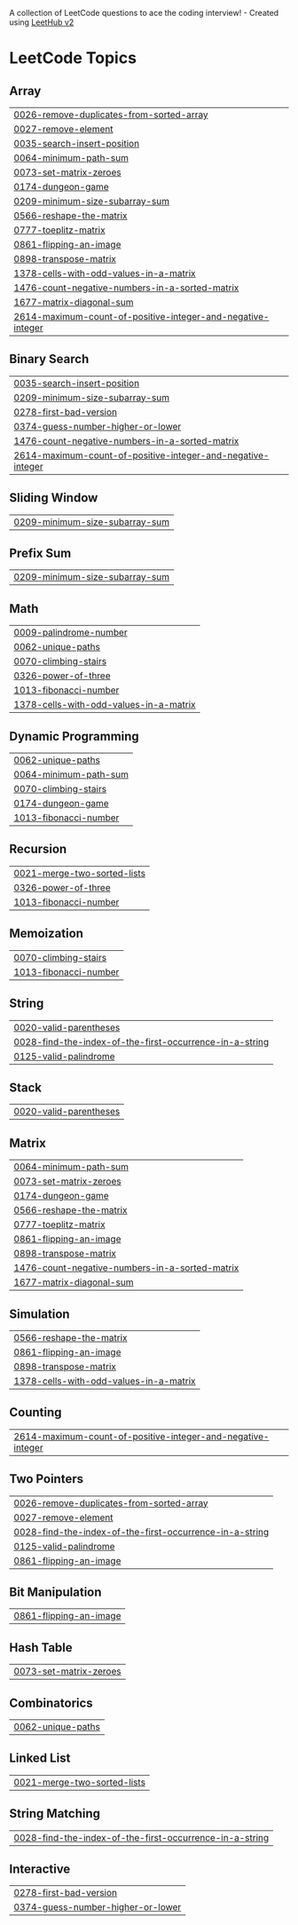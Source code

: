 A collection of LeetCode questions to ace the coding interview! - Created using [LeetHub v2](https://github.com/arunbhardwaj/LeetHub-2.0)
<!---LeetCode Topics Start-->
# LeetCode Topics
## Array
|  |
| ------- |
| [0026-remove-duplicates-from-sorted-array](https://github.com/poojagrace/leetcode/tree/master/0026-remove-duplicates-from-sorted-array) |
| [0027-remove-element](https://github.com/poojagrace/leetcode/tree/master/0027-remove-element) |
| [0035-search-insert-position](https://github.com/poojagrace/leetcode/tree/master/0035-search-insert-position) |
| [0064-minimum-path-sum](https://github.com/poojagrace/leetcode/tree/master/0064-minimum-path-sum) |
| [0073-set-matrix-zeroes](https://github.com/poojagrace/leetcode/tree/master/0073-set-matrix-zeroes) |
| [0174-dungeon-game](https://github.com/poojagrace/leetcode/tree/master/0174-dungeon-game) |
| [0209-minimum-size-subarray-sum](https://github.com/poojagrace/leetcode/tree/master/0209-minimum-size-subarray-sum) |
| [0566-reshape-the-matrix](https://github.com/poojagrace/leetcode/tree/master/0566-reshape-the-matrix) |
| [0777-toeplitz-matrix](https://github.com/poojagrace/leetcode/tree/master/0777-toeplitz-matrix) |
| [0861-flipping-an-image](https://github.com/poojagrace/leetcode/tree/master/0861-flipping-an-image) |
| [0898-transpose-matrix](https://github.com/poojagrace/leetcode/tree/master/0898-transpose-matrix) |
| [1378-cells-with-odd-values-in-a-matrix](https://github.com/poojagrace/leetcode/tree/master/1378-cells-with-odd-values-in-a-matrix) |
| [1476-count-negative-numbers-in-a-sorted-matrix](https://github.com/poojagrace/leetcode/tree/master/1476-count-negative-numbers-in-a-sorted-matrix) |
| [1677-matrix-diagonal-sum](https://github.com/poojagrace/leetcode/tree/master/1677-matrix-diagonal-sum) |
| [2614-maximum-count-of-positive-integer-and-negative-integer](https://github.com/poojagrace/leetcode/tree/master/2614-maximum-count-of-positive-integer-and-negative-integer) |
## Binary Search
|  |
| ------- |
| [0035-search-insert-position](https://github.com/poojagrace/leetcode/tree/master/0035-search-insert-position) |
| [0209-minimum-size-subarray-sum](https://github.com/poojagrace/leetcode/tree/master/0209-minimum-size-subarray-sum) |
| [0278-first-bad-version](https://github.com/poojagrace/leetcode/tree/master/0278-first-bad-version) |
| [0374-guess-number-higher-or-lower](https://github.com/poojagrace/leetcode/tree/master/0374-guess-number-higher-or-lower) |
| [1476-count-negative-numbers-in-a-sorted-matrix](https://github.com/poojagrace/leetcode/tree/master/1476-count-negative-numbers-in-a-sorted-matrix) |
| [2614-maximum-count-of-positive-integer-and-negative-integer](https://github.com/poojagrace/leetcode/tree/master/2614-maximum-count-of-positive-integer-and-negative-integer) |
## Sliding Window
|  |
| ------- |
| [0209-minimum-size-subarray-sum](https://github.com/poojagrace/leetcode/tree/master/0209-minimum-size-subarray-sum) |
## Prefix Sum
|  |
| ------- |
| [0209-minimum-size-subarray-sum](https://github.com/poojagrace/leetcode/tree/master/0209-minimum-size-subarray-sum) |
## Math
|  |
| ------- |
| [0009-palindrome-number](https://github.com/poojagrace/leetcode/tree/master/0009-palindrome-number) |
| [0062-unique-paths](https://github.com/poojagrace/leetcode/tree/master/0062-unique-paths) |
| [0070-climbing-stairs](https://github.com/poojagrace/leetcode/tree/master/0070-climbing-stairs) |
| [0326-power-of-three](https://github.com/poojagrace/leetcode/tree/master/0326-power-of-three) |
| [1013-fibonacci-number](https://github.com/poojagrace/leetcode/tree/master/1013-fibonacci-number) |
| [1378-cells-with-odd-values-in-a-matrix](https://github.com/poojagrace/leetcode/tree/master/1378-cells-with-odd-values-in-a-matrix) |
## Dynamic Programming
|  |
| ------- |
| [0062-unique-paths](https://github.com/poojagrace/leetcode/tree/master/0062-unique-paths) |
| [0064-minimum-path-sum](https://github.com/poojagrace/leetcode/tree/master/0064-minimum-path-sum) |
| [0070-climbing-stairs](https://github.com/poojagrace/leetcode/tree/master/0070-climbing-stairs) |
| [0174-dungeon-game](https://github.com/poojagrace/leetcode/tree/master/0174-dungeon-game) |
| [1013-fibonacci-number](https://github.com/poojagrace/leetcode/tree/master/1013-fibonacci-number) |
## Recursion
|  |
| ------- |
| [0021-merge-two-sorted-lists](https://github.com/poojagrace/leetcode/tree/master/0021-merge-two-sorted-lists) |
| [0326-power-of-three](https://github.com/poojagrace/leetcode/tree/master/0326-power-of-three) |
| [1013-fibonacci-number](https://github.com/poojagrace/leetcode/tree/master/1013-fibonacci-number) |
## Memoization
|  |
| ------- |
| [0070-climbing-stairs](https://github.com/poojagrace/leetcode/tree/master/0070-climbing-stairs) |
| [1013-fibonacci-number](https://github.com/poojagrace/leetcode/tree/master/1013-fibonacci-number) |
## String
|  |
| ------- |
| [0020-valid-parentheses](https://github.com/poojagrace/leetcode/tree/master/0020-valid-parentheses) |
| [0028-find-the-index-of-the-first-occurrence-in-a-string](https://github.com/poojagrace/leetcode/tree/master/0028-find-the-index-of-the-first-occurrence-in-a-string) |
| [0125-valid-palindrome](https://github.com/poojagrace/leetcode/tree/master/0125-valid-palindrome) |
## Stack
|  |
| ------- |
| [0020-valid-parentheses](https://github.com/poojagrace/leetcode/tree/master/0020-valid-parentheses) |
## Matrix
|  |
| ------- |
| [0064-minimum-path-sum](https://github.com/poojagrace/leetcode/tree/master/0064-minimum-path-sum) |
| [0073-set-matrix-zeroes](https://github.com/poojagrace/leetcode/tree/master/0073-set-matrix-zeroes) |
| [0174-dungeon-game](https://github.com/poojagrace/leetcode/tree/master/0174-dungeon-game) |
| [0566-reshape-the-matrix](https://github.com/poojagrace/leetcode/tree/master/0566-reshape-the-matrix) |
| [0777-toeplitz-matrix](https://github.com/poojagrace/leetcode/tree/master/0777-toeplitz-matrix) |
| [0861-flipping-an-image](https://github.com/poojagrace/leetcode/tree/master/0861-flipping-an-image) |
| [0898-transpose-matrix](https://github.com/poojagrace/leetcode/tree/master/0898-transpose-matrix) |
| [1476-count-negative-numbers-in-a-sorted-matrix](https://github.com/poojagrace/leetcode/tree/master/1476-count-negative-numbers-in-a-sorted-matrix) |
| [1677-matrix-diagonal-sum](https://github.com/poojagrace/leetcode/tree/master/1677-matrix-diagonal-sum) |
## Simulation
|  |
| ------- |
| [0566-reshape-the-matrix](https://github.com/poojagrace/leetcode/tree/master/0566-reshape-the-matrix) |
| [0861-flipping-an-image](https://github.com/poojagrace/leetcode/tree/master/0861-flipping-an-image) |
| [0898-transpose-matrix](https://github.com/poojagrace/leetcode/tree/master/0898-transpose-matrix) |
| [1378-cells-with-odd-values-in-a-matrix](https://github.com/poojagrace/leetcode/tree/master/1378-cells-with-odd-values-in-a-matrix) |
## Counting
|  |
| ------- |
| [2614-maximum-count-of-positive-integer-and-negative-integer](https://github.com/poojagrace/leetcode/tree/master/2614-maximum-count-of-positive-integer-and-negative-integer) |
## Two Pointers
|  |
| ------- |
| [0026-remove-duplicates-from-sorted-array](https://github.com/poojagrace/leetcode/tree/master/0026-remove-duplicates-from-sorted-array) |
| [0027-remove-element](https://github.com/poojagrace/leetcode/tree/master/0027-remove-element) |
| [0028-find-the-index-of-the-first-occurrence-in-a-string](https://github.com/poojagrace/leetcode/tree/master/0028-find-the-index-of-the-first-occurrence-in-a-string) |
| [0125-valid-palindrome](https://github.com/poojagrace/leetcode/tree/master/0125-valid-palindrome) |
| [0861-flipping-an-image](https://github.com/poojagrace/leetcode/tree/master/0861-flipping-an-image) |
## Bit Manipulation
|  |
| ------- |
| [0861-flipping-an-image](https://github.com/poojagrace/leetcode/tree/master/0861-flipping-an-image) |
## Hash Table
|  |
| ------- |
| [0073-set-matrix-zeroes](https://github.com/poojagrace/leetcode/tree/master/0073-set-matrix-zeroes) |
## Combinatorics
|  |
| ------- |
| [0062-unique-paths](https://github.com/poojagrace/leetcode/tree/master/0062-unique-paths) |
## Linked List
|  |
| ------- |
| [0021-merge-two-sorted-lists](https://github.com/poojagrace/leetcode/tree/master/0021-merge-two-sorted-lists) |
## String Matching
|  |
| ------- |
| [0028-find-the-index-of-the-first-occurrence-in-a-string](https://github.com/poojagrace/leetcode/tree/master/0028-find-the-index-of-the-first-occurrence-in-a-string) |
## Interactive
|  |
| ------- |
| [0278-first-bad-version](https://github.com/poojagrace/leetcode/tree/master/0278-first-bad-version) |
| [0374-guess-number-higher-or-lower](https://github.com/poojagrace/leetcode/tree/master/0374-guess-number-higher-or-lower) |
<!---LeetCode Topics End-->